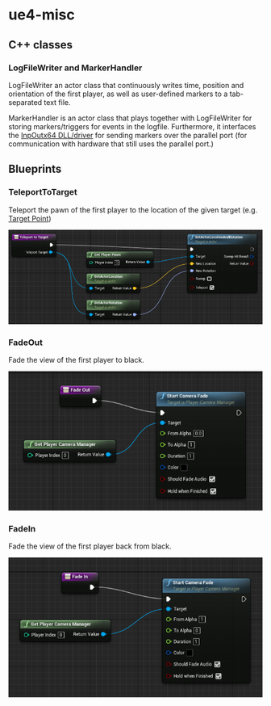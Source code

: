 # ue4-misc

## C++ classes

### LogFileWriter and MarkerHandler

LogFileWriter an actor class that continuously writes time, position and orientation of the first player, as well as user-defined markers to a tab-separated text file.

MarkerHandler is an actor class that plays together with LogFileWriter for storing markers/triggers for events in the logfile. Furthermore, it interfaces the [InpOutx64 DLL/driver](http://www.highrez.co.uk/downloads/inpout32/) for sending markers over the parallel port (for communication with hardware that still uses the parallel port.)

## Blueprints

### TeleportToTarget

Teleport the pawn of the first player to the location of the given target (e.g. [Target Point](https://docs.unrealengine.com/latest/INT/Engine/Actors/TargetPoint/))

![TeleportToTarget](Blueprints/teleport_to_target.png)

### FadeOut

Fade the view of the first player to black.

![FadeOut](Blueprints/fade_out.png)

### FadeIn

Fade the view of the first player back from black.

![FadeIn](Blueprints/fade_in.png)
